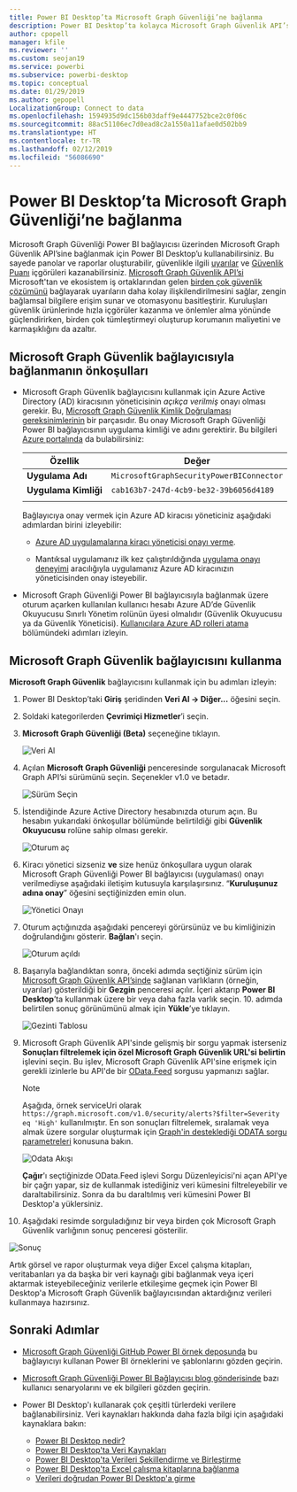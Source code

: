 ```yaml
---
title: Power BI Desktop’ta Microsoft Graph Güvenliği’ne bağlanma
description: Power BI Desktop’ta kolayca Microsoft Graph Güvenlik API’sine bağlanma
author: cpopell
manager: kfile
ms.reviewer: ''
ms.custom: seojan19
ms.service: powerbi
ms.subservice: powerbi-desktop
ms.topic: conceptual
ms.date: 01/29/2019
ms.author: gepopell
LocalizationGroup: Connect to data
ms.openlocfilehash: 1594935d9dc156b03daff9e4447752bce2c0f06c
ms.sourcegitcommit: 88ac51106ec7d0ead8c2a1550a11afae0d502bb9
ms.translationtype: HT
ms.contentlocale: tr-TR
ms.lasthandoff: 02/12/2019
ms.locfileid: "56086690"
---
```

# <a name="connect-to-microsoft-graph-security-in-power-bi-desktop"></a>Power BI Desktop’ta Microsoft Graph Güvenliği’ne bağlanma

Microsoft Graph Güvenliği Power BI bağlayıcısı üzerinden Microsoft Graph Güvenlik API’sine bağlanmak için Power BI Desktop’u kullanabilirsiniz. Bu sayede panolar ve raporlar oluşturabilir, güvenlikle ilgili [uyarılar](https://docs.microsoft.com/graph/api/resources/alert?view=graph-rest-1.0) ve [Güvenlik Puanı](https://docs.microsoft.com/graph/api/resources/securescores?view=graph-rest-beta) içgörüleri kazanabilirsiniz. [Microsoft Graph Güvenlik API’si](https://aka.ms/graphsecuritydocs) Microsoft'tan ve ekosistem iş ortaklarından gelen [birden çok güvenlik çözümünü](https://aka.ms/graphsecurityalerts) bağlayarak uyarıların daha kolay ilişkilendirilmesini sağlar, zengin bağlamsal bilgilere erişim sunar ve otomasyonu basitleştirir. Kuruluşları güvenlik ürünlerinde hızla içgörüler kazanma ve önlemler alma yönünde güçlendirirken, birden çok tümleştirmeyi oluşturup korumanın maliyetini ve karmaşıklığını da azaltır.

## <a name="prerequisites-to-connect-with-the-microsoft-graph-security-connector"></a>Microsoft Graph Güvenlik bağlayıcısıyla bağlanmanın önkoşulları

* Microsoft Graph Güvenlik bağlayıcısını kullanmak için Azure Active Directory (AD) kiracısının yöneticisinin *açıkça verilmiş* onayı olması gerekir. Bu, [Microsoft Graph Güvenlik Kimlik Doğrulaması gereksinimlerinin](https://aka.ms/graphsecurityauth) bir parçasıdır. Bu onay Microsoft Graph Güvenliği Power BI bağlayıcısının uygulama kimliği ve adını gerektirir. Bu bilgileri [Azure portalında](https://portal.azure.com) da bulabilirsiniz:

   | Özellik | Değer |
   |----------|-------|
   | **Uygulama Adı** | `MicrosoftGraphSecurityPowerBIConnector` |
   | **Uygulama Kimliği** | `cab163b7-247d-4cb9-be32-39b6056d4189` |
   |||

   Bağlayıcıya onay vermek için Azure AD kiracısı yöneticiniz aşağıdaki adımlardan birini izleyebilir:

   * [Azure AD uygulamalarına kiracı yöneticisi onayı verme](https://docs.microsoft.com/azure/active-directory/develop/v2-permissions-and-consent).

   * Mantıksal uygulamanız ilk kez çalıştırıldığında [uygulama onayı deneyimi](https://docs.microsoft.com/azure/active-directory/develop/application-consent-experience) aracılığıyla uygulamanız Azure AD kiracınızın yöneticisinden onay isteyebilir.
   
* Microsoft Graph Güvenliği Power BI bağlayıcısıyla bağlanmak üzere oturum açarken kullanılan kullanıcı hesabı Azure AD’de Güvenlik Okuyucusu Sınırlı Yönetim rolünün üyesi olmalıdır (Güvenlik Okuyucusu ya da Güvenlik Yöneticisi). [Kullanıcılara Azure AD rolleri atama](https://docs.microsoft.com/graph/security-authorization#assign-azure-ad-roles-to-users) bölümündeki adımları izleyin. 

## <a name="using-the-microsoft-graph-security-connector"></a>Microsoft Graph Güvenlik bağlayıcısını kullanma

**Microsoft Graph Güvenlik** bağlayıcısını kullanmak için bu adımları izleyin:

1. Power BI Desktop’taki **Giriş** şeridinden **Veri Al -> Diğer...** öğesini seçin.
2. Soldaki kategorilerden **Çevrimiçi Hizmetler**’i seçin.
3. **Microsoft Graph Güvenliği (Beta)** seçeneğine tıklayın.

    ![Veri Al](media/desktop-connect-graph-security/GetData.PNG)
    
4. Açılan **Microsoft Graph Güvenliği** penceresinde sorgulanacak Microsoft Graph API’si sürümünü seçin. Seçenekler v1.0 ve betadır.

    ![Sürüm Seçin](media/desktop-connect-graph-security/selectVersion.PNG)
    
5. İstendiğinde Azure Active Directory hesabınızda oturum açın. Bu hesabın yukarıdaki önkoşullar bölümünde belirtildiği gibi **Güvenlik Okuyucusu** rolüne sahip olması gerekir.

    ![Oturum aç](media/desktop-connect-graph-security/SignIn.PNG)
    
6. Kiracı yönetici sizseniz **ve** size henüz önkoşullara uygun olarak Microsoft Graph Güvenliği Power BI bağlayıcısı (uygulaması) onayı verilmediyse aşağıdaki iletişim kutusuyla karşılaşırsınız. “**Kuruluşunuz adına onay**” öğesini seçtiğinizden emin olun.

    ![Yönetici Onayı](media/desktop-connect-graph-security/AdminConsent.PNG)
    
7. Oturum açtığınızda aşağıdaki pencereyi görürsünüz ve bu kimliğinizin doğrulandığını gösterir. **Bağlan**'ı seçin.

    ![Oturum açıldı](media/desktop-connect-graph-security/SignedIn.PNG)
    
8. Başarıyla bağlandıktan sonra, önceki adımda seçtiğiniz sürüm için [Microsoft Graph Güvenlik API’sinde](https://aka.ms/graphsecuritydocs) sağlanan varlıkların (örneğin, uyarılar) gösterildiği bir **Gezgin** penceresi açılır. İçeri aktarıp **Power BI Desktop**’ta kullanmak üzere bir veya daha fazla varlık seçin. 10. adımda belirtilen sonuç görünümünü almak için **Yükle**’ye tıklayın.

   ![Gezinti Tablosu](media/desktop-connect-graph-security/NavTable.PNG)
    
9. Microsoft Graph Güvenlik API'sinde gelişmiş bir sorgu yapmak isterseniz **Sonuçları filtrelemek için özel Microsoft Graph Güvenlik URL'si belirtin** işlevini seçin. Bu işlev, Microsoft Graph Güvenlik API'sine erişmek için gerekli izinlerle bu API'de bir [OData.Feed](https://docs.microsoft.com/power-bi/desktop-connect-odata) sorgusu yapmanızı sağlar.

   > [!NOTE]
   > Aşağıda, örnek serviceUri olarak `https://graph.microsoft.com/v1.0/security/alerts?$filter=Severity eq 'High'` kullanılmıştır. En son sonuçları filtrelemek, sıralamak veya almak üzere sorgular oluşturmak için [Graph'in desteklediği ODATA sorgu parametreleri](https://docs.microsoft.com/graph/query-parameters) konusuna bakın.

   ![Odata Akışı](media/desktop-connect-graph-security/ODataFeed.PNG)
    
   **Çağır**'ı seçtiğinizde OData.Feed işlevi Sorgu Düzenleyicisi'ni açan API'ye bir çağrı yapar, siz de kullanmak istediğiniz veri kümesini filtreleyebilir ve daraltabilirsiniz. Sonra da bu daraltılmış veri kümesini Power BI Desktop'a yüklersiniz.

10. Aşağıdaki resimde sorguladığınız bir veya birden çok Microsoft Graph Güvenlik varlığının sonuç penceresi gösterilir.

   ![Sonuç](media/desktop-connect-graph-security/Result.PNG)
    

Artık görsel ve rapor oluşturmak veya diğer Excel çalışma kitapları, veritabanları ya da başka bir veri kaynağı gibi bağlanmak veya içeri aktarmak isteyebileceğiniz verilerle etkileşime geçmek için Power BI Desktop'a Microsoft Graph Güvenlik bağlayıcısından aktardığınız verileri kullanmaya hazırsınız.

## <a name="next-steps"></a>Sonraki Adımlar
* [Microsoft Graph Güvenliği GitHub Power BI örnek deposunda](https://aka.ms/graphsecuritypowerbiconnectorsamples) bu bağlayıcıyı kullanan Power BI örneklerini ve şablonlarını gözden geçirin.

* [Microsoft Graph Güvenliği Power BI Bağlayıcısı blog gönderisinde](https://aka.ms/graphsecuritypowerbiconnectorblogpost) bazı kullanıcı senaryolarını ve ek bilgileri gözden geçirin.

* Power BI Desktop'ı kullanarak çok çeşitli türlerdeki verilere bağlanabilirsiniz. Veri kaynakları hakkında daha fazla bilgi için aşağıdaki kaynaklara bakın:

    * [Power BI Desktop nedir?](desktop-what-is-desktop.md)
    * [Power BI Desktop'ta Veri Kaynakları](desktop-data-sources.md)
    * [Power BI Desktop'ta Verileri Şekillendirme ve Birleştirme](desktop-shape-and-combine-data.md)
    * [Power BI Desktop'ta Excel çalışma kitaplarına bağlanma](desktop-connect-excel.md)
    * [Verileri doğrudan Power BI Desktop'a girme](desktop-enter-data-directly-into-desktop.md)
